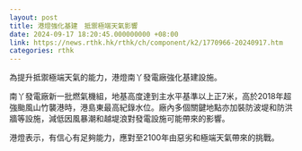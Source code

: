 ```yaml
---
layout: post
title: 港燈強化基建　抵禦極端天氣影響
date: 2024-09-17 18:20:45.000000000 +08:00
link: https://news.rthk.hk/rthk/ch/component/k2/1770966-20240917.htm
categories: rthk
---
```


為提升抵禦極端天氣的能力，港燈南丫發電廠強化基建設施。

南丫發電廠新一批燃氣機組，地基高度達到主水平基準以上正7米，高於2018年超強颱風山竹襲港時，港島東最高紀錄水位。廠內多個關鍵地點亦加裝防波堤和防洪牆等設施，減低因風暴潮和越堤浪對發電設施可能帶來的影響。

港燈表示，有信心有足夠能力，應對至2100年由惡劣和極端天氣帶來的挑戰。
